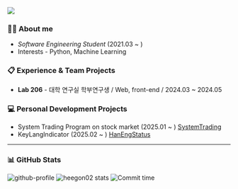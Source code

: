 <a href="https://hits.seeyoufarm.com"><img src="https://hits.seeyoufarm.com/api/count/incr/badge.svg?url=https%3A%2F%2Fgithub.com%2Fhuigon-kim&count_bg=%2379C83D&title_bg=%23555555&icon=&icon_color=%23E7E7E7&title=hits&edge_flat=false"/></a>

### 🙋‍♂️ About me
- *Software Engineering Student* (2021.03 ~ )
- Interests - Python, Machine Learning

### 📋 Experience & Team Projects
- **Lab 206** - 대학 연구실 학부연구생 / Web, front-end / 2024.03 ~ 2024.05

### 💻 Personal Development Projects
- System Trading Program on stock market (2025.01 ~ )  [SystemTrading](https://github.com/heegon02/SystemTrading)
- KeyLangIndicator (2025.02 ~ ) [HanEngStatus](https://github.com/heegon02/HanEngStatus)


---
### 📊 GitHub Stats
![github-profile](https://github-profile-summary-cards.vercel.app/api/cards/profile-details?username=heegon02&theme=vue)
![heegon02 stats](https://github-profile-summary-cards.vercel.app/api/cards/stats?username=heegon02&theme=vue)
![Commit time](https://github-profile-summary-cards.vercel.app/api/cards/productive-time?username=heegon02&theme=vue&utcOffset=9)
